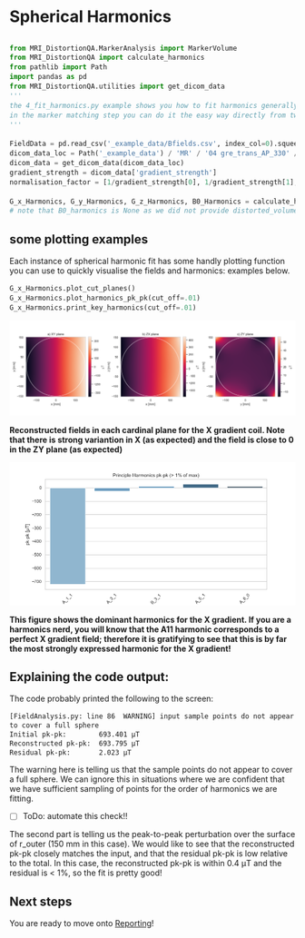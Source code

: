 # Spherical Harmonics

## 



```python
from MRI_DistortionQA.MarkerAnalysis import MarkerVolume
from MRI_DistortionQA import calculate_harmonics
from pathlib import Path
import pandas as pd
from MRI_DistortionQA.utilities import get_dicom_data
'''
the 4_fit_harmonics.py example shows you how to fit harmonics generally, but if you are happy to use default settings
in the marker matching step you can do it the easy way directly from two volumes:
'''

FieldData = pd.read_csv('_example_data/Bfields.csv', index_col=0).squeeze("columns")
dicom_data_loc = Path('_example_data') / 'MR' / '04 gre_trans_AP_330' / 'dicom_data.json'  # previosly saved from a MarkerVolume
dicom_data = get_dicom_data(dicom_data_loc)
gradient_strength = dicom_data['gradient_strength']
normalisation_factor = [1/gradient_strength[0], 1/gradient_strength[1], 1/gradient_strength[2], 1]  # this normalised gradient harmonics to 1mT/m

G_x_Harmonics, G_y_Harmonics, G_z_Harmonics, B0_Harmonics = calculate_harmonics(FieldData, norm=normalisation_factor, n_order=8)
# note that B0_harmonics is None as we did not provide distorted_volume_rev to calculate_harmonics
```

## some plotting examples

Each instance of spherical harmonic fit has some handly plotting function you can use to quickly visualise the fields and harmonics: examples below.

```python
G_x_Harmonics.plot_cut_planes()
G_x_Harmonics.plot_harmonics_pk_pk(cut_off=.01)
G_x_Harmonics.print_key_harmonics(cut_off=.01)
```

![](__resources/x_gradient_cut_planes.png)

**Reconstructed fields in each cardinal plane for the X gradient coil. Note that there is strong variantion in X (as expected) and the field is close to 0 in the ZY plane (as expected)**

![](__resources/x_gradient_harmonics_bar.png)

**This figure shows the dominant harmonics for the X gradient. If you are a harmonics nerd, you will know that the A11 harmonic corresponds to a perfect X gradient field; therefore it is gratifying to see that this is by far the most strongly expressed harmonic for the X gradient!**

## Explaining the code output:

The code probably printed the following to the screen:

```
[FieldAnalysis.py: line 86  WARNING] input sample points do not appear to cover a full sphere
Initial pk-pk:        693.401 μT
Reconstructed pk-pk:  693.795 μT
Residual pk-pk:       2.023 μT
```

The warning here is telling us that the sample points do not appear to cover a full sphere. We can ignore this in situations where we are confident that we have sufficient sampling of points for the order of harmonics we are fitting. 

- [ ] ToDo: automate this check!!

The second part is telling us the peak-to-peak perturbation over the surface of r_outer (150 mm in this case). We would like to see that the reconstructed pk-pk closely matches the input, and that the residual pk-pk is low relative to the total. In this case, the reconstructed pk-pk is within 0.4 μT and the residual is < 1%, so the fit is pretty good!

## Next steps

You are ready to move onto [Reporting](https://acrf-image-x-institute.github.io/MRI_DistortionQA/reporting.html)!
